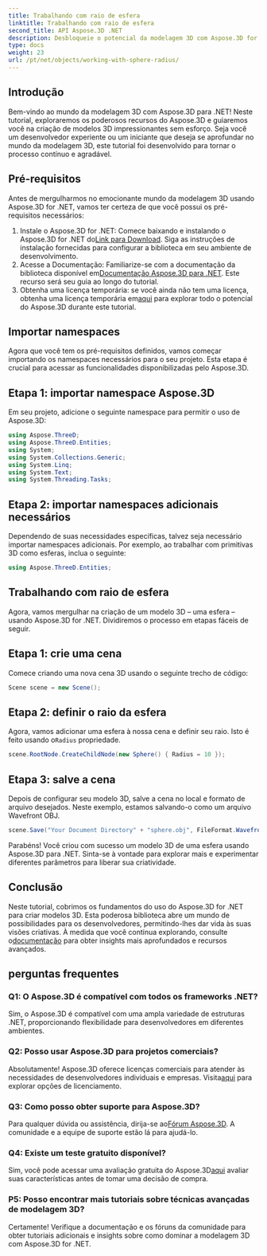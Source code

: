 ```yaml
---
title: Trabalhando com raio de esfera
linktitle: Trabalhando com raio de esfera
second_title: API Aspose.3D .NET
description: Desbloqueie o potencial da modelagem 3D com Aspose.3D for .NET. Crie modelos impressionantes sem esforço. Baixe o seu teste gratuito agora!
type: docs
weight: 23
url: /pt/net/objects/working-with-sphere-radius/
---
```

## Introdução
Bem-vindo ao mundo da modelagem 3D com Aspose.3D para .NET! Neste tutorial, exploraremos os poderosos recursos do Aspose.3D e guiaremos você na criação de modelos 3D impressionantes sem esforço. Seja você um desenvolvedor experiente ou um iniciante que deseja se aprofundar no mundo da modelagem 3D, este tutorial foi desenvolvido para tornar o processo contínuo e agradável.
## Pré-requisitos
Antes de mergulharmos no emocionante mundo da modelagem 3D usando Aspose.3D for .NET, vamos ter certeza de que você possui os pré-requisitos necessários:
1. Instale o Aspose.3D for .NET: Comece baixando e instalando o Aspose.3D for .NET do[Link para Download](https://releases.aspose.com/3d/net/). Siga as instruções de instalação fornecidas para configurar a biblioteca em seu ambiente de desenvolvimento.
2.  Acesse a Documentação: Familiarize-se com a documentação da biblioteca disponível em[Documentação Aspose.3D para .NET](https://reference.aspose.com/3d/net/). Este recurso será seu guia ao longo do tutorial.
3.  Obtenha uma licença temporária: se você ainda não tem uma licença, obtenha uma licença temporária em[aqui](https://purchase.aspose.com/temporary-license/) para explorar todo o potencial do Aspose.3D durante este tutorial.
## Importar namespaces
Agora que você tem os pré-requisitos definidos, vamos começar importando os namespaces necessários para o seu projeto. Esta etapa é crucial para acessar as funcionalidades disponibilizadas pelo Aspose.3D.
## Etapa 1: importar namespace Aspose.3D
Em seu projeto, adicione o seguinte namespace para permitir o uso de Aspose.3D:
```csharp
using Aspose.ThreeD;
using Aspose.ThreeD.Entities;
using System;
using System.Collections.Generic;
using System.Linq;
using System.Text;
using System.Threading.Tasks;
```
## Etapa 2: importar namespaces adicionais necessários
Dependendo de suas necessidades específicas, talvez seja necessário importar namespaces adicionais. Por exemplo, ao trabalhar com primitivas 3D como esferas, inclua o seguinte:
```csharp
using Aspose.ThreeD.Entities;
```
## Trabalhando com raio de esfera
Agora, vamos mergulhar na criação de um modelo 3D – uma esfera – usando Aspose.3D for .NET. Dividiremos o processo em etapas fáceis de seguir.
## Etapa 1: crie uma cena
Comece criando uma nova cena 3D usando o seguinte trecho de código:
```csharp
Scene scene = new Scene();
```
## Etapa 2: definir o raio da esfera
 Agora, vamos adicionar uma esfera à nossa cena e definir seu raio. Isto é feito usando o`Radius` propriedade.
```csharp
scene.RootNode.CreateChildNode(new Sphere() { Radius = 10 });
```
## Etapa 3: salve a cena
Depois de configurar seu modelo 3D, salve a cena no local e formato de arquivo desejados. Neste exemplo, estamos salvando-o como um arquivo Wavefront OBJ.
```csharp
scene.Save("Your Document Directory" + "sphere.obj", FileFormat.WavefrontOBJ);
```
Parabéns! Você criou com sucesso um modelo 3D de uma esfera usando Aspose.3D para .NET. Sinta-se à vontade para explorar mais e experimentar diferentes parâmetros para liberar sua criatividade.
## Conclusão
Neste tutorial, cobrimos os fundamentos do uso do Aspose.3D for .NET para criar modelos 3D. Esta poderosa biblioteca abre um mundo de possibilidades para os desenvolvedores, permitindo-lhes dar vida às suas visões criativas. À medida que você continua explorando, consulte o[documentação](https://reference.aspose.com/3d/net/) para obter insights mais aprofundados e recursos avançados.
## perguntas frequentes

### Q1: O Aspose.3D é compatível com todos os frameworks .NET?
Sim, o Aspose.3D é compatível com uma ampla variedade de estruturas .NET, proporcionando flexibilidade para desenvolvedores em diferentes ambientes.
### Q2: Posso usar Aspose.3D para projetos comerciais?
 Absolutamente! Aspose.3D oferece licenças comerciais para atender às necessidades de desenvolvedores individuais e empresas. Visita[aqui](https://purchase.aspose.com/buy) para explorar opções de licenciamento.
### Q3: Como posso obter suporte para Aspose.3D?
 Para qualquer dúvida ou assistência, dirija-se ao[Fórum Aspose.3D](https://forum.aspose.com/c/3d/18). A comunidade e a equipe de suporte estão lá para ajudá-lo.
### Q4: Existe um teste gratuito disponível?
 Sim, você pode acessar uma avaliação gratuita do Aspose.3D[aqui](https://releases.aspose.com/) avaliar suas características antes de tomar uma decisão de compra.
### P5: Posso encontrar mais tutoriais sobre técnicas avançadas de modelagem 3D?
Certamente! Verifique a documentação e os fóruns da comunidade para obter tutoriais adicionais e insights sobre como dominar a modelagem 3D com Aspose.3D for .NET.